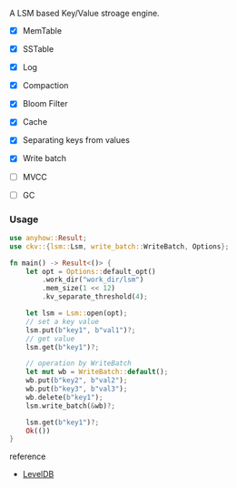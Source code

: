

A LSM based Key/Value stroage engine.

- [x] MemTable
- [x] SSTable
- [x] Log
- [x] Compaction
- [x] Bloom Filter
- [x] Cache
- [x] Separating keys from values 
- [x] Write batch
- [ ] MVCC
- [ ] GC


### Usage

```rust
use anyhow::Result;
use ckv::{lsm::Lsm, write_batch::WriteBatch, Options};

fn main() -> Result<()> {
    let opt = Options::default_opt()
        .work_dir("work_dir/lsm")
        .mem_size(1 << 12)
        .kv_separate_threshold(4);

    let lsm = Lsm::open(opt);
    // set a key value
    lsm.put(b"key1", b"val1")?;
    // get value
    lsm.get(b"key1")?;

    // operation by WriteBatch
    let mut wb = WriteBatch::default();
    wb.put(b"key2", b"val2");
    wb.put(b"key3", b"val3");
    wb.delete(b"key1");
    lsm.write_batch(&wb)?;

    lsm.get(b"key1")?;
    Ok(())
}
```


reference
- [LevelDB](https://github.com/google/leveldb)
